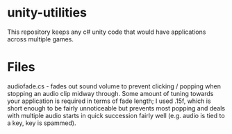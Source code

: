 # unity-utilities
This repository keeps any c# unity code that would have applications across multiple games.

# Files
audiofade.cs - fades out sound volume to prevent clicking / popping when stopping an audio clip midway through.  Some amount of tuning towards your application is required in terms of fade length; I used .15f, which is short enough to be fairly unnoticeable but prevents most popping and deals with multiple audio starts in quick succession fairly well (e.g. audio is tied to a key, key is spammed).
